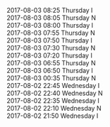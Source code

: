 2017-08-03 08:25 Thursday  I  
2017-08-03 08:05 Thursday  N  
2017-08-03 08:00 Thursday  I  
2017-08-03 07:55 Thursday  N  
2017-08-03 07:50 Thursday  I  
2017-08-03 07:30 Thursday  N  
2017-08-03 07:20 Thursday  I  
2017-08-03 06:55 Thursday  N  
2017-08-03 06:50 Thursday  I  
2017-08-03 00:35 Thursday  N  
2017-08-02 22:45 Wednesday  I  
2017-08-02 22:40 Wednesday  N  
2017-08-02 22:35 Wednesday  I  
2017-08-02 22:10 Wednesday  N  
2017-08-02 21:50 Wednesday  I  

